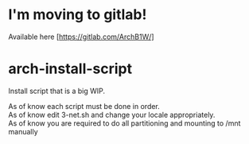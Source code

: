 # I'm moving to gitlab!
Available here [https://gitlab.com/ArchB1W/]

# arch-install-script
Install script that is a big WIP.

As of know each script must be done in order.   
As of know edit 3-net.sh and change your locale appropriately.    
As of know you are required to do all partitioning and mounting to /mnt manually
